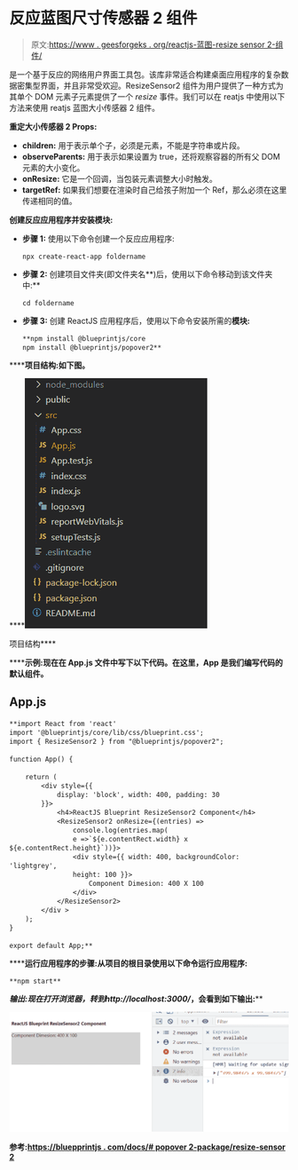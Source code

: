 # 反应蓝图尺寸传感器 2 组件

> 原文:[https://www . geesforgeks . org/reactjs-蓝图-resize sensor 2-组件/](https://www.geeksforgeeks.org/reactjs-blueprint-resizesensor2-component/)

是一个基于反应的网络用户界面工具包。该库非常适合构建桌面应用程序的复杂数据密集型界面，并且非常受欢迎。ResizeSensor2 组件为用户提供了一种方式为其单个 DOM 元素子元素提供了一个 *resize* 事件。我们可以在 reatjs 中使用以下方法来使用 reatjs 蓝图大小传感器 2 组件。

**重定大小传感器 2 Props:**

*   **children:** 用于表示单个子，必须是元素，不能是字符串或片段。
*   **observeParents:** 用于表示如果设置为 true，还将观察容器的所有父 DOM 元素的大小变化。
*   **onResize:** 它是一个回调，当包装元素调整大小时触发。
*   **targetRef:** 如果我们想要在渲染时自己给孩子附加一个 Ref，那么必须在这里传递相同的值。

**创建反应应用程序并安装模块:**

*   **步骤 1:** 使用以下命令创建一个反应应用程序:

    ```
    npx create-react-app foldername
    ```

*   **步骤 2:** 创建项目文件夹(即文件夹名**)后，使用以下命令移动到该文件夹中:**

    ```
    cd foldername
    ```

*   **步骤 3:** 创建 ReactJS 应用程序后，使用以下命令安装所需的****模块:****

    ```
    **npm install @blueprintjs/core
    npm install @blueprintjs/popover2**
    ```

******项目结构:**如下图。****

****![](img/f04ae0d8b722a9fff0bd9bd138b29c23.png)

项目结构**** 

******示例:**现在在 **App.js** 文件中写下以下代码。在这里，App 是我们编写代码的默认组件。****

## ****App.js****

```
**import React from 'react'
import '@blueprintjs/core/lib/css/blueprint.css';
import { ResizeSensor2 } from "@blueprintjs/popover2";

function App() {

    return (
        <div style={{
            display: 'block', width: 400, padding: 30
        }}>
            <h4>ReactJS Blueprint ResizeSensor2 Component</h4>
            <ResizeSensor2 onResize={(entries) =>
                console.log(entries.map(
                e =>`${e.contentRect.width} x ${e.contentRect.height}`))}>
                <div style={{ width: 400, backgroundColor: 'lightgrey', 
                height: 100 }}>
                    Component Dimesion: 400 X 100
                </div>
            </ResizeSensor2>
        </div >
    );
}

export default App;**
```

******运行应用程序的步骤:**从项目的根目录使用以下命令运行应用程序:****

```
**npm start**
```

******输出:**现在打开浏览器，转到***http://localhost:3000/***，会看到如下输出:****

****![](img/2d94bc2a5f719202770a87453551d85d.png)****

******参考:**[https://bluepprintjs . com/docs/# popover 2-package/resize-sensor 2](https://blueprintjs.com/docs/#popover2-package/resize-sensor2)****